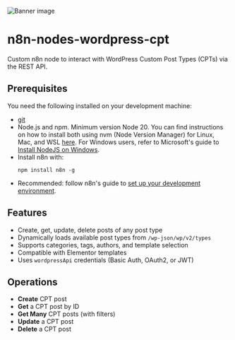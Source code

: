 ![Banner image](https://user-images.githubusercontent.com/10284570/173569848-c624317f-42b1-45a6-ab09-f0ea3c247648.png)

# n8n-nodes-wordpress-cpt

Custom n8n node to interact with WordPress Custom Post Types (CPTs) via the REST API.

## Prerequisites

You need the following installed on your development machine:

* [git](https://git-scm.com/downloads)
* Node.js and npm. Minimum version Node 20. You can find instructions on how to install both using nvm (Node Version Manager) for Linux, Mac, and WSL [here](https://github.com/nvm-sh/nvm). For Windows users, refer to Microsoft's guide to [Install NodeJS on Windows](https://docs.microsoft.com/en-us/windows/dev-environment/javascript/nodejs-on-windows).
* Install n8n with:
  ```
  npm install n8n -g
  ```
* Recommended: follow n8n's guide to [set up your development environment](https://docs.n8n.io/integrations/creating-nodes/build/node-development-environment/).

## Features

- Create, get, update, delete posts of any post type
- Dynamically loads available post types from `/wp-json/wp/v2/types`
- Supports categories, tags, authors, and template selection
- Compatible with Elementor templates
- Uses `wordpressApi` credentials (Basic Auth, OAuth2, or JWT)

## Operations

- **Create** CPT post
- **Get** a CPT post by ID
- **Get Many** CPT posts (with filters)
- **Update** a CPT post
- **Delete** a CPT post
